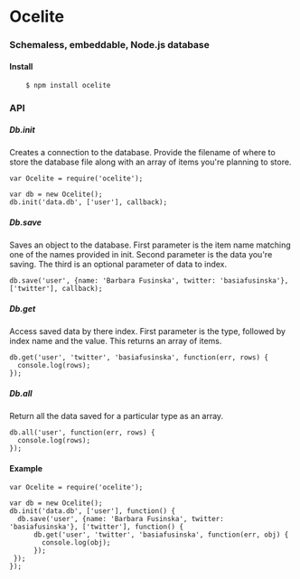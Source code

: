 # Ocelite
### Schemaless, embeddable, Node.js database
#### Install
```
    $ npm install ocelite
```

### API
##### Db.init
Creates a connection to the database. Provide the filename of where to store the database file along with an array of items you're planning to store. 

```
var Ocelite = require('ocelite');

var db = new Ocelite();
db.init('data.db', ['user'], callback);
```
##### Db.save
Saves an object to the database. First parameter is the item name matching one of the names provided in init. Second parameter is the data you're saving. The third is an optional parameter of data to index. 
```
db.save('user', {name: 'Barbara Fusinska', twitter: 'basiafusinska'}, ['twitter'], callback);
```
##### Db.get
Access saved data by there index. First parameter is the type, followed by index name and the value. This returns an array of items.
```
db.get('user', 'twitter', 'basiafusinska', function(err, rows) { 
  console.log(rows);
});
```
##### Db.all
Return all the data saved for a particular type as an array.
```
db.all('user', function(err, rows) { 
  console.log(rows);
});
```

#### Example
```
var Ocelite = require('ocelite');

var db = new Ocelite();
db.init('data.db', ['user'], function() {
  db.save('user', {name: 'Barbara Fusinska', twitter: 'basiafusinska'}, ['twitter'], function() {
      db.get('user', 'twitter', 'basiafusinska', function(err, obj) {
        console.log(obj);
      });
 });
});

```

